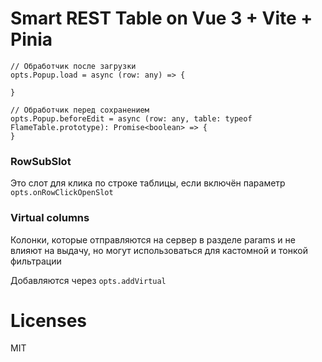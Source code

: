 # Smart REST Table on Vue 3 + Vite + Pinia

    // Обработчик после загрузки
    opts.Popup.load = async (row: any) => {

    }

    // Обработчик перед сохранением
    opts.Popup.beforeEdit = async (row: any, table: typeof FlameTable.prototype): Promise<boolean> => {
    }

### RowSubSlot
Это слот для клика по строке таблицы, если включён параметр `opts.onRowClickOpenSlot`

### Virtual columns
Колонки, которые отправляются на сервер в разделе params и не влияют на выдачу, но могут использоваться для кастомной и тонкой фильтрации

Добавляются через `opts.addVirtual`

# Licenses
MIT